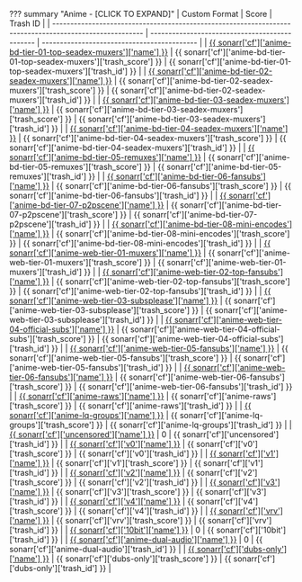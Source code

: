 ??? summary "Anime - [CLICK TO EXPAND]"
    | Custom Format                                                                                           | Score                                          | Trash ID                                    |
    | ------------------------------------------------------------------------------------------------------- | ---------------------------------------------- | ------------------------------------------- |
    | [{{ sonarr['cf']['anime-bd-tier-01-top-seadex-muxers']['name'] }}](/sonarr/sonarr-collection-of-custom-formats/#anime-bd-tier-01-top-seadex-muxers)       | {{ sonarr['cf']['anime-bd-tier-01-top-seadex-muxers']['trash_score'] }}    | {{ sonarr['cf']['anime-bd-tier-01-top-seadex-muxers']['trash_id'] }}    |
    | [{{ sonarr['cf']['anime-bd-tier-02-seadex-muxers']['name'] }}](/sonarr/sonarr-collection-of-custom-formats/#anime-bd-tier-02-seadex-muxers)                     | {{ sonarr['cf']['anime-bd-tier-02-seadex-muxers']['trash_score'] }}           | {{ sonarr['cf']['anime-bd-tier-02-seadex-muxers']['trash_id'] }}           |
    | [{{ sonarr['cf']['anime-bd-tier-03-seadex-muxers']['name'] }}](/sonarr/sonarr-collection-of-custom-formats/#anime-bd-tier-03-seadex-muxers) | {{ sonarr['cf']['anime-bd-tier-03-seadex-muxers']['trash_score'] }} | {{ sonarr['cf']['anime-bd-tier-03-seadex-muxers']['trash_id'] }} |
    | [{{ sonarr['cf']['anime-bd-tier-04-seadex-muxers']['name'] }}](/sonarr/sonarr-collection-of-custom-formats/#anime-bd-tier-04-seadex-muxers)       | {{ sonarr['cf']['anime-bd-tier-04-seadex-muxers']['trash_score'] }}    | {{ sonarr['cf']['anime-bd-tier-04-seadex-muxers']['trash_id'] }}    |
    | [{{ sonarr['cf']['anime-bd-tier-05-remuxes']['name'] }}](/sonarr/sonarr-collection-of-custom-formats/#anime-bd-tier-05-remuxes)                   | {{ sonarr['cf']['anime-bd-tier-05-remuxes']['trash_score'] }}          | {{ sonarr['cf']['anime-bd-tier-05-remuxes']['trash_id'] }}          |
    | [{{ sonarr['cf']['anime-bd-tier-06-fansubs']['name'] }}](/sonarr/sonarr-collection-of-custom-formats/#anime-bd-tier-06-fansubs)             | {{ sonarr['cf']['anime-bd-tier-06-fansubs']['trash_score'] }}       | {{ sonarr['cf']['anime-bd-tier-06-fansubs']['trash_id'] }}       |
    | [{{ sonarr['cf']['anime-bd-tier-07-p2pscene']['name'] }}](/sonarr/sonarr-collection-of-custom-formats/#anime-bd-tier-07-p2pscene)                       | {{ sonarr['cf']['anime-bd-tier-07-p2pscene']['trash_score'] }}            | {{ sonarr['cf']['anime-bd-tier-07-p2pscene']['trash_id'] }}            |
    | [{{ sonarr['cf']['anime-bd-tier-08-mini-encodes']['name'] }}](/sonarr/sonarr-collection-of-custom-formats/#anime-bd-tier-08-mini-encodes)                         | {{ sonarr['cf']['anime-bd-tier-08-mini-encodes']['trash_score'] }}             | {{ sonarr['cf']['anime-bd-tier-08-mini-encodes']['trash_id'] }}             |
    | [{{ sonarr['cf']['anime-web-tier-01-muxers']['name'] }}](/sonarr/sonarr-collection-of-custom-formats/#anime-web-tier-01-muxers)           | {{ sonarr['cf']['anime-web-tier-01-muxers']['trash_score'] }}      | {{ sonarr['cf']['anime-web-tier-01-muxers']['trash_id'] }}      |
    | [{{ sonarr['cf']['anime-web-tier-02-top-fansubs']['name'] }}](/sonarr/sonarr-collection-of-custom-formats/#anime-web-tier-02-top-fansubs)                   | {{ sonarr['cf']['anime-web-tier-02-top-fansubs']['trash_score'] }}          | {{ sonarr['cf']['anime-web-tier-02-top-fansubs']['trash_id'] }}          |
    | [{{ sonarr['cf']['anime-web-tier-03-subsplease']['name'] }}](/sonarr/sonarr-collection-of-custom-formats/#anime-web-tier-03-subsplease)                   | {{ sonarr['cf']['anime-web-tier-03-subsplease']['trash_score'] }}          | {{ sonarr['cf']['anime-web-tier-03-subsplease']['trash_id'] }}          |
    | [{{ sonarr['cf']['anime-web-tier-04-official-subs']['name'] }}](/sonarr/sonarr-collection-of-custom-formats/#anime-web-tier-04-official-subs)                         | {{ sonarr['cf']['anime-web-tier-04-official-subs']['trash_score'] }}             | {{ sonarr['cf']['anime-web-tier-04-official-subs']['trash_id'] }}             |
    | [{{ sonarr['cf']['anime-web-tier-05-fansubs']['name'] }}](/sonarr/sonarr-collection-of-custom-formats/#anime-web-tier-05-fansubs)                         | {{ sonarr['cf']['anime-web-tier-05-fansubs']['trash_score'] }}             | {{ sonarr['cf']['anime-web-tier-05-fansubs']['trash_id'] }}             |
    | [{{ sonarr['cf']['anime-web-tier-06-fansubs']['name'] }}](/sonarr/sonarr-collection-of-custom-formats/#anime-web-tier-06-fansubs)                           | {{ sonarr['cf']['anime-web-tier-06-fansubs']['trash_score'] }}              | {{ sonarr['cf']['anime-web-tier-06-fansubs']['trash_id'] }}              |
    | [{{ sonarr['cf']['anime-raws']['name'] }}](/sonarr/sonarr-collection-of-custom-formats/#anime-raws)                           | {{ sonarr['cf']['anime-raws']['trash_score'] }}              | {{ sonarr['cf']['anime-raws']['trash_id'] }}              |
    | [{{ sonarr['cf']['anime-lq-groups']['name'] }}](/sonarr/sonarr-collection-of-custom-formats/#anime-lq-groups)                           | {{ sonarr['cf']['anime-lq-groups']['trash_score'] }}              | {{ sonarr['cf']['anime-lq-groups']['trash_id'] }}              |
    | [{{ sonarr['cf']['uncensored']['name'] }}](/sonarr/sonarr-collection-of-custom-formats/#uncensored)                           | 0              | {{ sonarr['cf']['uncensored']['trash_id'] }}              |
    | [{{ sonarr['cf']['v0']['name'] }}](/sonarr/sonarr-collection-of-custom-formats/#v0)                           | {{ sonarr['cf']['v0']['trash_score'] }}              | {{ sonarr['cf']['v0']['trash_id'] }}              |
    | [{{ sonarr['cf']['v1']['name'] }}](/sonarr/sonarr-collection-of-custom-formats/#v1)                           | {{ sonarr['cf']['v1']['trash_score'] }}              | {{ sonarr['cf']['v1']['trash_id'] }}              |
    | [{{ sonarr['cf']['v2']['name'] }}](/sonarr/sonarr-collection-of-custom-formats/#v2)                           | {{ sonarr['cf']['v2']['trash_score'] }}              | {{ sonarr['cf']['v2']['trash_id'] }}              |
    | [{{ sonarr['cf']['v3']['name'] }}](/sonarr/sonarr-collection-of-custom-formats/#v3)                           | {{ sonarr['cf']['v3']['trash_score'] }}              | {{ sonarr['cf']['v3']['trash_id'] }}              |
    | [{{ sonarr['cf']['v4']['name'] }}](/sonarr/sonarr-collection-of-custom-formats/#v4)                           | {{ sonarr['cf']['v4']['trash_score'] }}              | {{ sonarr['cf']['v4']['trash_id'] }}              |
    | [{{ sonarr['cf']['vrv']['name'] }}](/sonarr/sonarr-collection-of-custom-formats/#vrv)                           | {{ sonarr['cf']['vrv']['trash_score'] }}              | {{ sonarr['cf']['vrv']['trash_id'] }}              |
    | [{{ sonarr['cf']['10bit']['name'] }}](/sonarr/sonarr-collection-of-custom-formats/#10bit)                           | 0              | {{ sonarr['cf']['10bit']['trash_id'] }}              |
    | [{{ sonarr['cf']['anime-dual-audio']['name'] }}](/sonarr/sonarr-collection-of-custom-formats/#anime-dual-audio)                           | 0              | {{ sonarr['cf']['anime-dual-audio']['trash_id'] }}              |
    | [{{ sonarr['cf']['dubs-only']['name'] }}](/sonarr/sonarr-collection-of-custom-formats/#dubs-only)                           | {{ sonarr['cf']['dubs-only']['trash_score'] }}              | {{ sonarr['cf']['dubs-only']['trash_id'] }}              |
